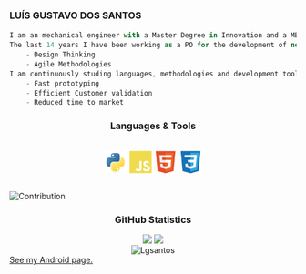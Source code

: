 ### LUÍS GUSTAVO DOS SANTOS
```dart
I am an mechanical engineer with a Master Degree in Innovation and a MBA.
The last 14 years I have been working as a PO for the development of new services and processes using:
    - Design Thinking
    - Agile Methodologies
I am continuously studing languages, methodologies and development tools for:
    - Fast prototyping
    - Efficient Customer validation
    - Reduced time to market
```
<h3 align="center" height="20" >Languages & Tools</h3>
				 
<div style="display: inline_block;" align="center"><br>
  <img align="center" alt="rd-Python" height="40" width="40" src="https://raw.githubusercontent.com/devicons/devicon/master/icons/python/python-original.svg">
  <img align="center" alt="rd-Js" height="40" width="40" src="https://raw.githubusercontent.com/devicons/devicon/master/icons/javascript/javascript-plain.svg">
  <img align="center" alt="rd-HTML" height="40" width="40" src="https://raw.githubusercontent.com/devicons/devicon/master/icons/html5/html5-original.svg">
  <img align="center" alt="rd-CSS" height="40" width="40" src="https://raw.githubusercontent.com/devicons/devicon/master/icons/css3/css3-original.svg">
</div><br> 

![Contribution](https://activity-graph.herokuapp.com/graph?username=Lgsantos&theme=xcode&hide_border=true&area=true)

<h3 align="center" height="20" >GitHub Statistics</h3>

<div align="center">
    <img height="160em" src="https://github-readme-stats.vercel.app/api?username=Lgsantos&theme=dark&show_icons=true"/>
    <img height="160em" src="https://github-readme-stats.vercel.app/api/top-langs/?username=Lgsantos&layout=compact&langs_count=7&theme=dark   "/>
</div>
<div align="center">
        <img height="200" width="750" src="https://github-readme-streak-stats.herokuapp.com/?user=Lgsantos&theme=dark" alt="Lgsantos" />
</div>
<a href="https://lgsantos.github.io/Android/", target="_blank">See my Android page.</a>
<!--
**Lgsantos/lgsantos** is a ✨ _special_ ✨ repository because its `README.md` (this file) appears on your GitHub profile.

Here are some ideas to get you started:

- 🔭 I’m currently working on ...
- 🌱 I’m currently learning ...
- 👯 I’m looking to collaborate on ...
- 🤔 I’m looking for help with ...
- 💬 Ask me about ...
- 📫 How to reach me: ...
- 😄 Pronouns: ...
- ⚡ Fun fact: ...
-->
